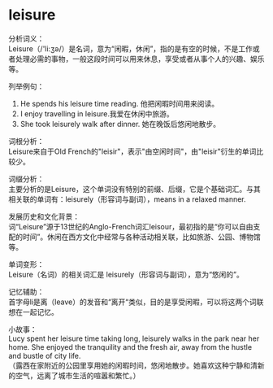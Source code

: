 # leisure

分析词义：  
Leisure（/'li:ʒə/）是名词，意为“闲暇，休闲”，指的是有空的时候，不是工作或者处理必需的事物，一般这段时间可以用来休息，享受或者从事个人的兴趣、娱乐等。

  

列举例句：

  

1.  He spends his leisure time reading. 他把闲暇时间用来阅读。
2.  I enjoy travelling in leisure.我爱在休闲中旅游。
3.  She took leisurely walk after dinner. 她在晚饭后悠闲地散步。

  

词根分析：  
Leisure来自于Old French的"leisir"，表示"由空闲时间"，由"leisir"衍生的单词比较少。

  

词缀分析：  
主要分析的是Leisure，这个单词没有特别的前缀、后缀，它是个基础词汇。与其相关联的单词有：leisurely（形容词与副词），means in a relaxed manner.

  

发展历史和文化背景：  
词“Leisure”源于13世纪的Anglo-French词汇leisour，最初指的是“你可以自由支配的时间”。休闲在西方文化中经常与各种活动相关联，比如旅游、公园、博物馆等。

  

单词变形：  
Leisure（名词）的相关词汇是 leisurely（形容词与副词），意为“悠闲的”。

  

记忆辅助：  
首字母li是离（leave）的发音和“离开“类似，目的是享受闲暇，可以将这两个词联想在一起记忆。

  

小故事：  
Lucy spent her leisure time taking long, leisurely walks in the park near her home. She enjoyed the tranquility and the fresh air, away from the hustle and bustle of city life.  
（露西在家附近的公园里享用她的闲暇时间，悠闲地散步。她喜欢这种宁静和清新的空气，远离了城市生活的喧嚣和繁忙。）
